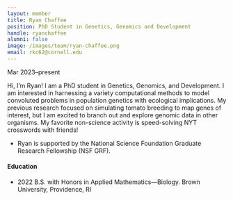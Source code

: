 ```yaml
---
layout: member
title: Ryan Chaffee
position: PhD Student in Genetics, Genomics and Development
handle: ryanchaffee
alumni: false
image: /images/team/ryan-chaffee.png
email: rkc62@cornell.edu
---
```

Mar 2023–present

Hi, I’m Ryan! I am a PhD student in Genetics, Genomics, and Development. I am interested in harnessing a variety computational methods to model convoluted problems in population genetics with ecological implications. My previous research focused on simulating tomato breeding to map genes of interest, but I am excited to branch out and explore genomic data in other organisms. My favorite non-science activity is speed-solving NYT crosswords with friends!

* Ryan is supported by the National Science Foundation Graduate Research Fellowship (NSF GRF).

#### Education 
* 2022 B.S. with Honors in Applied Mathematics—Biology. Brown University, Providence, RI
